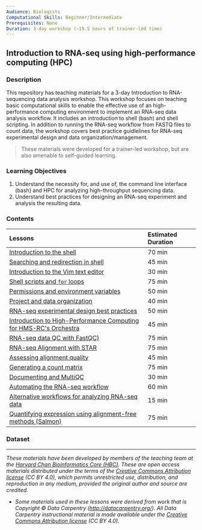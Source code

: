 ```yaml
---
Audience: Biologists
Computational Skills: Beginner/Intermediate
Prerequisites: None
Duration: 3-day workshop (~19.5 hours of trainer-led time)
---
```


## Introduction to RNA-seq using high-performance computing (HPC)

### Description

This repository has teaching materials for a 3-day Introduction to RNA-sequencing data analysis workshop. This workshop focuses on teaching basic computational skills to enable the effective use of an high-performance computing environment to implement an RNA-seq data analysis workflow. It includes an introduction to shell (bash) and shell scripting. In addition to running the RNA-seq workflow from FASTQ files to count data, the workshop covers best practice guidlelines for RNA-seq experimental design and data organization/management.

> These materials were developed for a trainer-led workshop, but are also amenable to self-guided learning.

### Learning Objectives

1.	Understand the necessity for, and use of, the command line interface (bash) and HPC for analyzing high-throughput sequencing data.
2.	Understand best practices for designing an RNA-seq experiment and analysis the resulting data.


### Contents
| Lessons            | Estimated Duration |
|:------------------------|:----------|
|[Introduction to the shell](https://github.com/hbctraining/Intro-to-rnaseq-hpc-O2/blob/master/lessons/01_the_filesystem.md) | 70 min |
|[Searching and redirection in shell](https://github.com/hbctraining/Intro-to-rnaseq-hpc-O2/blob/master/lessons/02_searching_files.md) | 45 min |
|[Introduction to the Vim text editor ](https://github.com/hbctraining/Intro-to-rnaseq-hpc-O2/blob/master/lessons/03_vim.md) | 30 min |
|[Shell scripts and `for` loops](https://github.com/hbctraining/Intro-to-rnaseq-hpc-O2/blob/master/lessons/03_loops_and_scripts.md) | 75 min |
|[Permissions and environment variables](https://github.com/hbctraining/Intro-to-rnaseq-hpc-O2/blob/master/lessons/04_permissions_and_environment_variables.md) | 50 min |
|[Project and data organization](https://github.com/hbctraining/Intro-to-rnaseq-hpc-O2/blob/master/lessons/05_data_organization.md) | 40 min |
|[RNA-seq experimental design best practices](https://github.com/hbctraining/Intro-to-rnaseq-hpc-O2/blob/master/lectures/rna-seq_design.pdf) | 50 min |
|[Introduction to High-Performance Computing for HMS-RC's Orchestra](https://github.com/hbctraining/Intro-to-rnaseq-hpc-O2/blob/master/lectures/HPC_intro_slides_Radhika.pdf) | 45 min |
|[RNA-seq data QC with FastQC)](https://github.com/hbctraining/Intro-to-rnaseq-hpc-O2/blob/master/lessons/06_assessing_quality.md) | 75 min |
|[RNA-seq Alignment with STAR](lessons/B1_alignment.md) | 75 min |
|[Assessing alignment quality](lessons/B2_alignment_quality.md) | 45 min |
|[Generating a count matrix](lessons/B3_counting_reads.md) | 75 min |
|[Documenting and MultiQC](lessons/B4_multiQC.md) | 30 min |
|[Automating the RNA-seq workflow](https://github.com/hbctraining/Intro-to-rnaseq-hpc-O2/blob/master/lessons/08_automating_workflow.md) | 60 min |
|[Alternative workflows for analyzing RNA-seq data](https://github.com/hbctraining/Intro-to-rnaseq-hpc-O2/blob/master/lectures/RNAseq-analysis-methods.pdf) | 15 min |
|[Quantifying expression using alignment-free methods (Salmon)](https://github.com/hbctraining/Intro-to-rnaseq-hpc-O2/blob/master/lessons/09_salmon.md) | 75 min |

### Dataset

***
*These materials have been developed by members of the teaching team at the [Harvard Chan Bioinformatics Core (HBC)](http://bioinformatics.sph.harvard.edu/). These are open access materials distributed under the terms of the [Creative Commons Attribution license](https://creativecommons.org/licenses/by/4.0/) (CC BY 4.0), which permits unrestricted use, distribution, and reproduction in any medium, provided the original author and source are credited.*

* *Some materials used in these lessons were derived from work that is Copyright © Data Carpentry (http://datacarpentry.org/). 
All Data Carpentry instructional material is made available under the [Creative Commons Attribution license](https://creativecommons.org/licenses/by/4.0/) (CC BY 4.0).*
